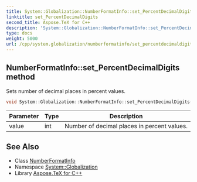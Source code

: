 ```yaml
---
title: System::Globalization::NumberFormatInfo::set_PercentDecimalDigits method
linktitle: set_PercentDecimalDigits
second_title: Aspose.TeX for C++
description: 'System::Globalization::NumberFormatInfo::set_PercentDecimalDigits method. Sets number of decimal places in percent values in C++.'
type: docs
weight: 5000
url: /cpp/system.globalization/numberformatinfo/set_percentdecimaldigits/
---
```

## NumberFormatInfo::set_PercentDecimalDigits method


Sets number of decimal places in percent values.

```cpp
void System::Globalization::NumberFormatInfo::set_PercentDecimalDigits(int value)
```


| Parameter | Type | Description |
| --- | --- | --- |
| value | int | Number of decimal places in percent values. |

## See Also

* Class [NumberFormatInfo](../)
* Namespace [System::Globalization](../../)
* Library [Aspose.TeX for C++](../../../)
